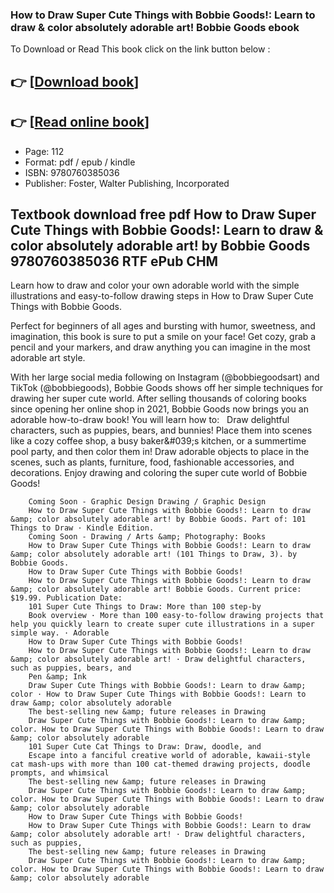 ### How to Draw Super Cute Things with Bobbie Goods!: Learn to draw & color absolutely adorable art! Bobbie Goods ebook

To Download or Read This book click on the link button below :

## 👉  [**[Download book](http://ebooksharez.info/download.php?group=book&from=github.com&id=690039&lnk=1064 "Download book")**]

## 👉  [**[Read online book](http://ebooksharez.info/download.php?group=book&from=github.com&id=690039&lnk=1064 "Read online book")**]


* Page: 112
* Format: pdf / epub / kindle
* ISBN: 9780760385036
* Publisher: Foster, Walter Publishing, Incorporated



## Textbook download free pdf How to Draw Super Cute Things with Bobbie Goods!: Learn to draw & color absolutely adorable art! by Bobbie Goods 9780760385036 RTF ePub CHM



Learn how to draw and color your own adorable world with the simple illustrations and easy-to-follow drawing steps in How to Draw Super Cute Things with Bobbie Goods.
 
 Perfect for beginners of all ages and bursting with humor, sweetness, and imagination, this book is sure to put a smile on your face! Get cozy, grab a pencil and your markers, and draw anything you can imagine in the most adorable art style.
 
 With her large social media following on Instagram (@bobbiegoodsart) and TikTok (@bobbiegoods), Bobbie Goods shows off her simple techniques for drawing her super cute world. After selling thousands of coloring books since opening her online shop in 2021, Bobbie Goods now brings you an adorable how-to-draw book! You will learn how to:
   Draw delightful characters, such as puppies, bears, and bunnies! Place them into scenes like a cozy coffee shop, a busy baker&amp;#039;s kitchen, or a summertime pool party, and then color them in! Draw adorable objects to place in the scenes, such as plants, furniture, food, fashionable accessories, and decorations. 
 Enjoy drawing and coloring the super cute world of Bobbie Goods!


        Coming Soon - Graphic Design Drawing / Graphic Design
        How to Draw Super Cute Things with Bobbie Goods!: Learn to draw &amp; color absolutely adorable art! by Bobbie Goods. Part of: 101 Things to Draw · Kindle Edition.
        Coming Soon - Drawing / Arts &amp; Photography: Books
        How to Draw Super Cute Things with Bobbie Goods!: Learn to draw &amp; color absolutely adorable art! (101 Things to Draw, 3). by Bobbie Goods.
        How to Draw Super Cute Things with Bobbie Goods!
        How to Draw Super Cute Things with Bobbie Goods!: Learn to draw &amp; color absolutely adorable art! Bobbie Goods. Current price: $19.99. Publication Date: 
        101 Super Cute Things to Draw: More than 100 step-by
        Book overview · More than 100 easy-to-follow drawing projects that help you quickly learn to create super cute illustrations in a super simple way. · Adorable 
        How to Draw Super Cute Things with Bobbie Goods!
        How to Draw Super Cute Things with Bobbie Goods!: Learn to draw &amp; color absolutely adorable art! · Draw delightful characters, such as puppies, bears, and 
        Pen &amp; Ink
        Draw Super Cute Things with Bobbie Goods!: Learn to draw &amp; color · How to Draw Super Cute Things with Bobbie Goods!: Learn to draw &amp; color absolutely adorable 
        The best-selling new &amp; future releases in Drawing
        Draw Super Cute Things with Bobbie Goods!: Learn to draw &amp; color. How to Draw Super Cute Things with Bobbie Goods!: Learn to draw &amp; color absolutely adorable 
        101 Super Cute Cat Things to Draw: Draw, doodle, and
        Escape into a fanciful creative world of adorable, kawaii-style cat mash-ups with more than 100 cat-themed drawing projects, doodle prompts, and whimsical 
        The best-selling new &amp; future releases in Drawing
        Draw Super Cute Things with Bobbie Goods!: Learn to draw &amp; color. How to Draw Super Cute Things with Bobbie Goods!: Learn to draw &amp; color absolutely adorable 
        How to Draw Super Cute Things with Bobbie Goods!
        How to Draw Super Cute Things with Bobbie Goods!: Learn to draw &amp; color absolutely adorable art! · Draw delightful characters, such as puppies, 
        The best-selling new &amp; future releases in Drawing
        Draw Super Cute Things with Bobbie Goods!: Learn to draw &amp; color. How to Draw Super Cute Things with Bobbie Goods!: Learn to draw &amp; color absolutely adorable 
    




